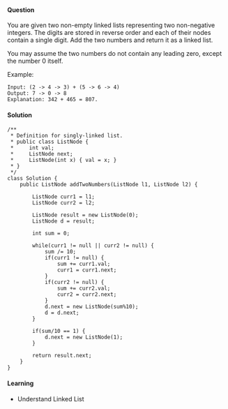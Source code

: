 #### Question
You are given two non-empty linked lists representing two non-negative integers. The digits are stored in reverse order and each of their nodes contain a single digit. Add the two numbers and return it as a linked list.

You may assume the two numbers do not contain any leading zero, except the number 0 itself.

Example:
```
Input: (2 -> 4 -> 3) + (5 -> 6 -> 4)
Output: 7 -> 0 -> 8
Explanation: 342 + 465 = 807.
```
#### Solution
```
/**
 * Definition for singly-linked list.
 * public class ListNode {
 *     int val;
 *     ListNode next;
 *     ListNode(int x) { val = x; }
 * }
 */
class Solution {
    public ListNode addTwoNumbers(ListNode l1, ListNode l2) {
        
        ListNode curr1 = l1;
        ListNode curr2 = l2;
        
        ListNode result = new ListNode(0);
        ListNode d = result;
        
        int sum = 0;
        
        while(curr1 != null || curr2 != null) {
            sum /= 10;
            if(curr1 != null) {
                sum += curr1.val;
                curr1 = curr1.next;
            }
            if(curr2 != null) {
                sum += curr2.val;
                curr2 = curr2.next;
            }
            d.next = new ListNode(sum%10);
            d = d.next;
        }
        
        if(sum/10 == 1) {
            d.next = new ListNode(1);
        }
        
        return result.next;
    }
}
```
#### Learning
- Understand Linked List 
